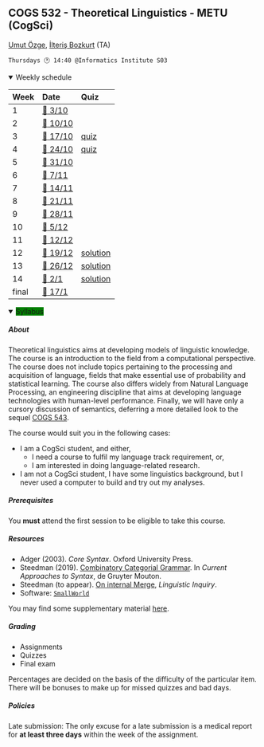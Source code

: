 COGS 532 - Theoretical Linguistics - METU (CogSci)
--------------------------------------------------

[Umut Özge](mailto:umozge@metu.edu.tr), [İlteriş Bozkurt](mailto:ilte9605@gmail.com) (TA)

```
Thursdays 🕐 14:40 @Informatics Institute S03
```

<details open>
<summary>
  Weekly schedule
</summary>

|Week| Date  | Quiz |
:--- |:------|:------|
|1   |[:calendar: 3/10](material/R.532.20241003.md)| |
|2   |[:calendar: 10/10](material/R.532.20241010.md)||
|3   |[:calendar: 17/10](material/R.532.20241017.md)|[quiz](material/S.532.20241017.md)|
|4   |[:calendar: 24/10](material/R.532.20241024.md)|[quiz](material/S.532.20241024.md)|
|5   |[:calendar: 31/10](material/R.532.20241031.md)||
|6   |[:calendar: 7/11](material/R.532.20241107.md)||
|7   |[:calendar: 14/11](material/R.532.20241114.md)||
|8   |[:calendar: 21/11](material/R.532.20241121.md)||
|9   |[:calendar: 28/11](material/R.532.20241128.md)||
|10  |[:calendar: 5/12](material/R.532.20241128.md)||
|11  |[:calendar: 12/12](material/R.532.20241212.md)||
|12  |[:calendar: 19/12](material/R.532.20241219.md)|[solution](material/S.532.20241219.md)|
|13  |[:calendar: 26/12](material/R.532.20241226.md)|[solution](material/S.532.20241226.md)|
|14  |[:calendar: 2/1](material/R.532.20250102.md)|[solution](material/S.532.20250102.md)|
|final|[:calendar: 17/1](material/R.532.20250117.md)||
</details>

<details open>
<summary>
  <span style="background-color:green">Syllabus</span>
</summary>

##### About

Theoretical linguistics aims at developing models of linguistic knowledge. The
course is an introduction to the field from a computational perspective. The
course does not include topics pertaining to the processing and
acquisition of language, fields that make essential use of probability and
statistical learning. The course also differs widely from Natural
Language Processing, an engineering discipline that aims at developing
language technologies with human-level performance. Finally, we will
have only a cursory discussion of semantics, deferring a more detailed look to
the sequel [COGS 543](https://github.com/umutozge/computational-semantics).

The course would suit you in the following cases:

* I am a CogSci student, and either,
    - I need a course to fulfil my language track requirement, or,
    - I am interested in doing language-related research.
* I am not a CogSci student, I have some linguistics background, but I never used a computer to build
    and try out my analyses.

##### Prerequisites

You **must** attend the first session to be eligible to take this course.

##### Resources

<!---
Morpho(phono)logy:

* Beesley and Karttunen (2003). [Finite State Morphology](resources/pdfs/fsm.djvu), CSLI.
* Göksel and Kerslake (2004). Turkish: A Comprehensive Grammar, Routledge.([excerpts](resources/pdfs/gk-morphophon.pdf))
* [Basics of formal languages + regular languages](resources/pdfs/01_cogs501-regular-languages.pdf)
* [Finite automata](resources/pdfs/02_cogs501-finite-automata.pdf)
* Software: [`foma`](https://fomafst.github.io/) for modelling morphophonology.

Syntax:
--->
* Adger (2003). _Core Syntax_. Oxford University Press.
* Steedman (2019). [Combinatory Categorial Grammar](http://homepages.inf.ed.ac.uk/steedman/papers/ccg/moravcsik2.pdf). In _Current Approaches to Syntax_, de Gruyter Mouton.
* Steedman (to appear). [On internal Merge](http://homepages.inf.ed.ac.uk/steedman/papers/ccg/minimalism9.pdf), _Linguistic Inquiry_.
* Software: [`SmallWorld`](https://github.com/umutozge/smallworld)

You may find some supplementary material [here](var/supplements.md).

##### Grading

* Assignments
* Quizzes
* Final exam

Percentages are decided on the basis of the difficulty of the particular item. There will be bonuses to make up for missed quizzes and bad days.

##### Policies

Late submission: The only excuse for a late submission is a medical report for **at least three days** within the week of the assignment.

</details>

